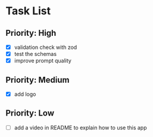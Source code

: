 # Task List

## Priority: High

- [x] validation check with zod
- [x] test the schemas
- [x] improve prompt quality

## Priority: Medium

- [x] add logo

## Priority: Low

- [ ] add a video in README to explain how to use this app
